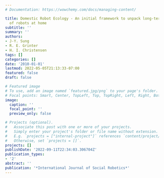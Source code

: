 ```yaml
---
# Documentation: https://wowchemy.com/docs/managing-content/

title: Domestic Robot Ecology - An initial framework to unpack long-term acceptance
  of robots at home
subtitle: ''
summary: ''
authors:
- J-Y. Sung
- R. E. Grinter
- H. I. Christensen
tags: []
categories: []
date: '2010-01-01'
lastmod: 2022-05-05T21:13:33-07:00
featured: false
draft: false

# Featured image
# To use, add an image named `featured.jpg/png` to your page's folder.
# Focal points: Smart, Center, TopLeft, Top, TopRight, Left, Right, BottomLeft, Bottom, BottomRight.
image:
  caption: ''
  focal_point: ''
  preview_only: false

# Projects (optional).
#   Associate this post with one or more of your projects.
#   Simply enter your project's folder or file name without extension.
#   E.g. `projects = ["internal-project"]` references `content/project/deep-learning/index.md`.
#   Otherwise, set `projects = []`.
projects: []
publishDate: '2022-09-11T22:34:03.306704Z'
publication_types:
- '2'
abstract: ''
publication: '*International Journal of Social Robotics*'
---
```

